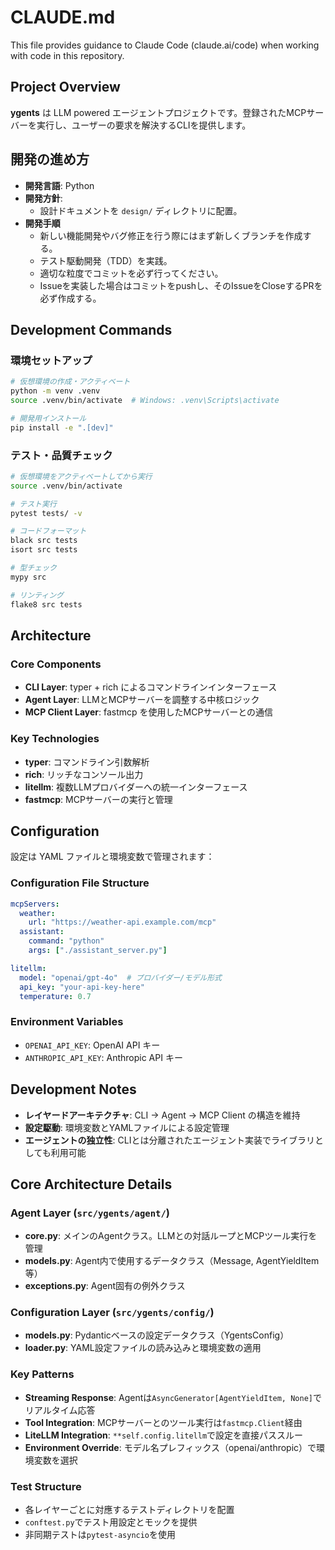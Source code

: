 # CLAUDE.md

This file provides guidance to Claude Code (claude.ai/code) when working with code in this repository.

## Project Overview

**ygents** は LLM powered エージェントプロジェクトです。登録されたMCPサーバーを実行し、ユーザーの要求を解決するCLIを提供します。

## 開発の進め方

- **開発言語**: Python
- **開発方針**:
  - 設計ドキュメントを `design/` ディレクトリに配置。
- **開発手順**
  - 新しい機能開発やバグ修正を行う際にはまず新しくブランチを作成する。
  - テスト駆動開発（TDD）を実践。
  - 適切な粒度でコミットを必ず行ってください。
  - Issueを実装した場合はコミットをpushし、そのIssueをCloseするPRを必ず作成する。

## Development Commands

### 環境セットアップ
```bash
# 仮想環境の作成・アクティベート
python -m venv .venv
source .venv/bin/activate  # Windows: .venv\Scripts\activate

# 開発用インストール
pip install -e ".[dev]"
```

### テスト・品質チェック
```bash
# 仮想環境をアクティベートしてから実行
source .venv/bin/activate

# テスト実行
pytest tests/ -v

# コードフォーマット
black src tests
isort src tests

# 型チェック
mypy src

# リンティング
flake8 src tests
```

## Architecture

### Core Components
- **CLI Layer**: typer + rich によるコマンドラインインターフェース
- **Agent Layer**: LLMとMCPサーバーを調整する中核ロジック  
- **MCP Client Layer**: fastmcp を使用したMCPサーバーとの通信

### Key Technologies
- **typer**: コマンドライン引数解析
- **rich**: リッチなコンソール出力
- **litellm**: 複数LLMプロバイダーへの統一インターフェース
- **fastmcp**: MCPサーバーの実行と管理

## Configuration

設定は YAML ファイルと環境変数で管理されます：

### Configuration File Structure
```yaml
mcpServers:
  weather:
    url: "https://weather-api.example.com/mcp"
  assistant:
    command: "python"
    args: ["./assistant_server.py"]

litellm:
  model: "openai/gpt-4o"  # プロバイダー/モデル形式
  api_key: "your-api-key-here"
  temperature: 0.7
```

### Environment Variables
- `OPENAI_API_KEY`: OpenAI API キー
- `ANTHROPIC_API_KEY`: Anthropic API キー

## Development Notes

- **レイヤードアーキテクチャ**: CLI → Agent → MCP Client の構造を維持
- **設定駆動**: 環境変数とYAMLファイルによる設定管理
- **エージェントの独立性**: CLIとは分離されたエージェント実装でライブラリとしても利用可能

## Core Architecture Details

### Agent Layer (`src/ygents/agent/`)
- **core.py**: メインのAgentクラス。LLMとの対話ループとMCPツール実行を管理
- **models.py**: Agent内で使用するデータクラス（Message, AgentYieldItem等）
- **exceptions.py**: Agent固有の例外クラス

### Configuration Layer (`src/ygents/config/`)  
- **models.py**: Pydanticベースの設定データクラス（YgentsConfig）
- **loader.py**: YAML設定ファイルの読み込みと環境変数の適用

### Key Patterns
- **Streaming Response**: Agentは`AsyncGenerator[AgentYieldItem, None]`でリアルタイム応答
- **Tool Integration**: MCPサーバーとのツール実行は`fastmcp.Client`経由
- **LiteLLM Integration**: `**self.config.litellm`で設定を直接パススルー
- **Environment Override**: モデル名プレフィックス（openai/anthropic）で環境変数を選択

### Test Structure
- 各レイヤーごとに対應するテストディレクトリを配置
- `conftest.py`でテスト用設定とモックを提供
- 非同期テストは`pytest-asyncio`を使用
```